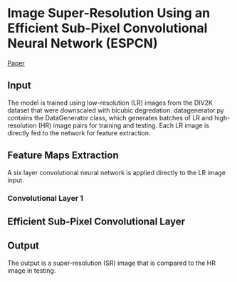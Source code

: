 # Image Super-Resolution Using an Efficient Sub-Pixel Convolutional Neural Network (ESPCN)
[Paper](https://arxiv.org/pdf/1609.05158.pdf)
## Input
The model is trained using low-resolution (LR) images from the DIV2K dataset that were downscaled with bicubic degredation. datagenerator.py contains the DataGenerator class, which generates batches of LR and high-resolution (HR) image pairs for training and testing. Each LR image is directly fed to the network for feature extraction. 
## Feature Maps Extraction
A six layer convolutional neural network is applied directly to the LR image input. 
### Convolutional Layer 1

## Efficient Sub-Pixel Convolutional Layer

## Output
The output is a super-resolution (SR) image that is compared to the HR image in testing. 
